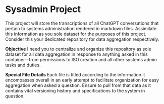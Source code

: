 # Sysadmin Project

This project will store the transcriptions of all ChatGPT conversations that pertain to  systems administration rendered in markdown files. Assimilate this information as you sole dataset for the purposes of this project. Consider this your dedicated repository for data aggregation respectively.

**Objective** I need you to centralize and organize this repository as sole dataset for all data aggregation in response to anything asked in this container--from permissions to ISO creation and all other systems admin tasks and duties.

**Special File Details** Each file is titled according to the information it encompasses overall in an early attempt to facilitate organization for easy aggregation when asked a question. Ensure to pull from that data as it contains vital versioning history and specifications to the system in question. 
